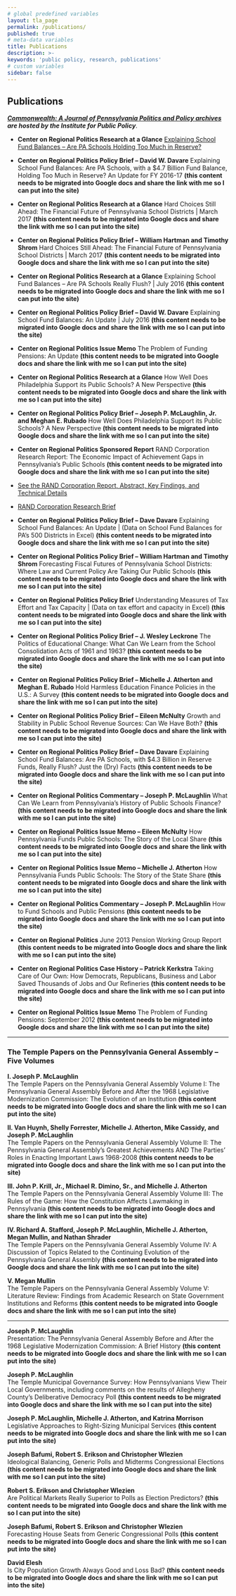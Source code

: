 ```yaml
---
# global predefined variables
layout: tla_page
permalink: /publications/
published: true
# meta-data variables
title: Publications
description: >-
keywords: 'public policy, research, publications'
# custom variables
sidebar: false
---
```

## Publications
_**[Commonwealth: A Journal of Pennsylvania Politics and Policy archives](http://sites.temple.edu/commonwealth/) are hosted by the Institute for Public Policy**_.

- **Center on Regional Politics Research at a Glance**
[Explaining School Fund Balances – Are PA Schools Holding Too Much in Reserve?](https://drive.google.com/file/d/1T4t_WV5D8bpx3zBsblLybLwoGGmu7WTc/view?usp=sharing) 

- **Center on Regional Politics Policy Brief – David W. Davare**
Explaining School Fund Balances: Are PA Schools, with a $4.7 Billion Fund Balance, Holding Too Much in Reserve? An Update for FY 2016-17 **(this content needs to be migrated into Google docs and share the link with me so I can put into the site)**

- **Center on Regional Politics Research at a Glance**
Hard Choices Still Ahead: The Financial Future of Pennsylvania School Districts | March 2017 **(this content needs to be migrated into Google docs and share the link with me so I can put into the site)**

- **Center on Regional Politics Policy Brief – William Hartman and Timothy Shrom**
Hard Choices Still Ahead: The Financial Future of Pennsylvania School Districts | March 2017 **(this content needs to be migrated into Google docs and share the link with me so I can put into the site)**

- **Center on Regional Politics Research at a Glance**
Explaining School Fund Balances – Are PA Schools Really Flush? | July 2016 **(this content needs to be migrated into Google docs and share the link with me so I can put into the site)**

- **Center on Regional Politics Policy Brief – David W. Davare**
Explaining School Fund Balances: An Update | July 2016 **(this content needs to be migrated into Google docs and share the link with me so I can put into the site)**

- **Center on Regional Politics Issue Memo**
The Problem of Funding Pensions: An Update **(this content needs to be migrated into Google docs and share the link with me so I can put into the site)**

- **Center on Regional Politics Research at a Glance**
How Well Does Philadelphia Support its Public Schools? A New Perspective **(this content needs to be migrated into Google docs and share the link with me so I can put into the site)**

- **Center on Regional Politics Policy Brief – Joseph P. McLaughlin, Jr. and Meghan E. Rubado**
How Well Does Philadelphia Support its Public Schools? A New Perspective **(this content needs to be migrated into Google docs and share the link with me so I can put into the site)**

- **Center on Regional Politics Sponsored Report**
RAND Corporation Research Report: The Economic Impact of Achievement Gaps in Pennsylvania’s Public Schools **(this content needs to be migrated into Google docs and share the link with me so I can put into the site)**
- [See the RAND Corporation Report, Abstract, Key Findings, and Technical Details](http://www.rand.org/pubs/research_reports/RR1159.html)
- [RAND Corporation Research Brief](http://www.rand.org/pubs/research_briefs/RB9872.html)

- **Center on Regional Politics Policy Brief – Dave Davare**
Explaining School Fund Balances: An Update | (Data on School Fund Balances for PA’s 500 Districts in Excel) **(this content needs to be migrated into Google docs and share the link with me so I can put into the site)**

- **Center on Regional Politics Policy Brief – William Hartman and Timothy Shrom**
Forecasting Fiscal Futures of Pennsylvania School Districts: Where Law and Current Policy Are Taking Our Public Schools **(this content needs to be migrated into Google docs and share the link with me so I can put into the site)**

- **Center on Regional Politics Policy Brief** 
Understanding Measures of Tax Effort and Tax Capacity | (Data on tax effort and capacity in Excel) **(this content needs to be migrated into Google docs and share the link with me so I can put into the site)**

- **Center on Regional Politics Policy Brief – J. Wesley Leckrone**
The Politics of Educational Change: What Can We Learn from the School Consolidation Acts of 1961 and 1963? **(this content needs to be migrated into Google docs and share the link with me so I can put into the site)**

- **Center on Regional Politics Policy Brief – Michelle J. Atherton and Meghan E. Rubado**
Hold Harmless Education Finance Policies in the U.S.: A Survey **(this content needs to be migrated into Google docs and share the link with me so I can put into the site)**

- **Center on Regional Politics Policy Brief – Eileen McNulty**
Growth and Stability in Public School Revenue Sources: Can We Have Both? **(this content needs to be migrated into Google docs and share the link with me so I can put into the site)**

- **Center on Regional Politics Policy Brief – Dave Davare**
Explaining School Fund Balances: Are PA Schools, with $4.3 Billion in Reserve Funds, Really Flush? Just the (Dry) Facts **(this content needs to be migrated into Google docs and share the link with me so I can put into the site)**

- **Center on Regional Politics Commentary – Joseph P. McLaughlin**
What Can We Learn from Pennsylvania’s History of Public Schools Finance? **(this content needs to be migrated into Google docs and share the link with me so I can put into the site)**

- **Center on Regional Politics Issue Memo – Eileen McNulty**
How Pennsylvania Funds Public Schools: The Story of the Local Share **(this content needs to be migrated into Google docs and share the link with me so I can put into the site)**

- **Center on Regional Politics Issue Memo – Michelle J. Atherton**
How Pennsylvania Funds Public Schools: The Story of the State Share **(this content needs to be migrated into Google docs and share the link with me so I can put into the site)**

- **Center on Regional Politics Commentary – Joseph P. McLaughlin**
How to Fund Schools and Public Pensions **(this content needs to be migrated into Google docs and share the link with me so I can put into the site)**

- **Center on Regional Politics**
June 2013 Pension Working Group Report **(this content needs to be migrated into Google docs and share the link with me so I can put into the site)**

- **Center on Regional Politics Case History – Patrick Kerkstra**
Taking Care of Our Own: How Democrats, Republicans, Business and Labor Saved Thousands of Jobs and Our Refineries **(this content needs to be migrated into Google docs and share the link with me so I can put into the site)**

- **Center on Regional Politics Issue Memo**
The Problem of Funding Pensions: September 2012 **(this content needs to be migrated into Google docs and share the link with me so I can put into the site)**

___

### The Temple Papers on the Pennsylvania General Assembly – Five Volumes
**I. Joseph P. McLaughlin**</br>
The Temple Papers on the Pennsylvania General Assembly Volume I: The Pennsylvania General Assembly Before and After the 1968 Legislative Modernization Commission: The Evolution of an Institution **(this content needs to be migrated into Google docs and share the link with me so I can put into the site)**</br>

**II. Van Huynh, Shelly Forrester, Michelle J. Atherton, Mike Cassidy, and Joseph P. McLaughlin**</br>
The Temple Papers on the Pennsylvania General Assembly Volume II: The Pennsylvania General Assembly’s Greatest Achievements AND The Parties’ Roles in Enacting Important Laws 1968-2008 **(this content needs to be migrated into Google docs and share the link with me so I can put into the site)**</br>

**III. John P. Krill, Jr., Michael R. Dimino, Sr., and Michelle J. Atherton**</br>
The Temple Papers on the Pennsylvania General Assembly Volume III: The Rules of the Game: How the Constitution Affects Lawmaking in Pennsylvania **(this content needs to be migrated into Google docs and share the link with me so I can put into the site)**</br>

**IV. Richard A. Stafford, Joseph P. McLaughlin, Michelle J. Atherton, Megan Mullin, and Nathan Shrader**</br>
The Temple Papers on the Pennsylvania General Assembly Volume IV: A Discussion of Topics Related to the Continuing Evolution of the Pennsylvania General Assembly **(this content needs to be migrated into Google docs and share the link with me so I can put into the site)**</br>

**V. Megan Mullin**</br>
The Temple Papers on the Pennsylvania General Assembly Volume V: Literature Review: Findings from Academic Research on  State Government Institutions and Reforms **(this content needs to be migrated into Google docs and share the link with me so I can put into the site)**</br>

___

**Joseph P. McLaughlin**</br>
Presentation: The Pennsylvania General Assembly Before and After the 1968 Legislative Modernization Commission: A Brief History **(this content needs to be migrated into Google docs and share the link with me so I can put into the site)**</br>

**Joseph P. McLaughlin**</br>
The Temple Municipal Governance Survey: How Pennsylvanians View Their Local Governments, including comments on the results of Allegheny County’s Deliberative Democracy Poll **(this content needs to be migrated into Google docs and share the link with me so I can put into the site)**</br>

**Joseph P. McLaughlin, Michelle J. Atherton, and Katrina Morrison**</br>
Legislative Approaches to Right-Sizing Municipal Services **(this content needs to be migrated into Google docs and share the link with me so I can put into the site)**</br>

**Joseph Bafumi, Robert S. Erikson and Christopher Wlezien**</br>
Ideological Balancing, Generic Polls and Midterms Congressional Elections **(this content needs to be migrated into Google docs and share the link with me so I can put into the site)**</br>

**Robert S. Erikson and Christopher Wlezien**</br>
Are Political Markets Really Superior to Polls as Election Predictors? **(this content needs to be migrated into Google docs and share the link with me so I can put into the site)**</br>

**Joseph Bafumi, Robert S. Erikson and Christopher Wlezien**</br>
Forecasting House Seats from Generic Congressional Polls **(this content needs to be migrated into Google docs and share the link with me so I can put into the site)**</br>

**David Elesh**</br>
Is City Population Growth Always Good and Loss Bad? **(this content needs to be migrated into Google docs and share the link with me so I can put into the site)**</br>
